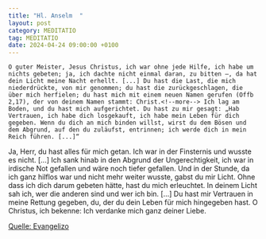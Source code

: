 ```yaml
---
title: "Hl. Anselm  "
layout: post
category: MEDITATIO
tag: MEDITATIO
date: 2024-04-24 09:00:00 +0100
---
```

    O guter Meister, Jesus Christus, ich war ohne jede Hilfe, ich habe um nichts gebeten; ja, ich dachte nicht einmal daran, zu bitten –, da hat dein Licht meine Nacht erhellt. [...] Du hast die Last, die mich niederdrückte, von mir genommen; du hast die zurückgeschlagen, die über mich herfielen; du hast mich mit einem neuen Namen gerufen (Offb 2,17), der von deinem Namen stammt: Christ.<!--more--> Ich lag am Boden, und du hast mich aufgerichtet. Du hast zu mir gesagt: „Hab Vertrauen, ich habe dich losgekauft, ich habe mein Leben für dich gegeben. Wenn du dich an mich binden willst, wirst du dem Bösen und dem Abgrund, auf den du zuläufst, entrinnen; ich werde dich in mein Reich führen. [...]“
Ja, Herr, du hast alles für mich getan. Ich war in der Finsternis und wusste es nicht. [...] Ich sank hinab in den Abgrund der Ungerechtigkeit, ich war in irdische Not gefallen und wäre noch tiefer gefallen. Und in der Stunde, da ich ganz hilflos war und nicht mehr weiter wusste, gabst du mir Licht. Ohne dass ich dich darum gebeten hätte, hast du mich erleuchtet. In deinem Licht sah ich, wer die anderen sind und wer ich bin. [...] Du hast mir Vertrauen in meine Rettung gegeben, du, der du dein Leben für mich hingegeben hast. O Christus, ich bekenne: Ich verdanke mich ganz deiner Liebe.

[Quelle: Evangelizo](https://evangeliumtagfuertag.org/DE/gospel)